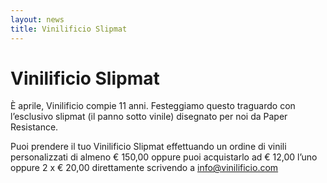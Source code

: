```yaml
---
layout: news
title: Vinilificio Slipmat
---
```


# Vinilificio Slipmat

È aprile, Vinilificio compie 11 anni. Festeggiamo questo traguardo con l’esclusivo slipmat (il panno sotto vinile) disegnato per noi da Paper Resistance.

Puoi prendere il tuo Vinilificio Slipmat effettuando un ordine di vinili personalizzati di almeno € 150,00 oppure puoi acquistarlo ad € 12,00 l’uno oppure 2 x € 20,00 direttamente scrivendo a info@vinilificio.com
